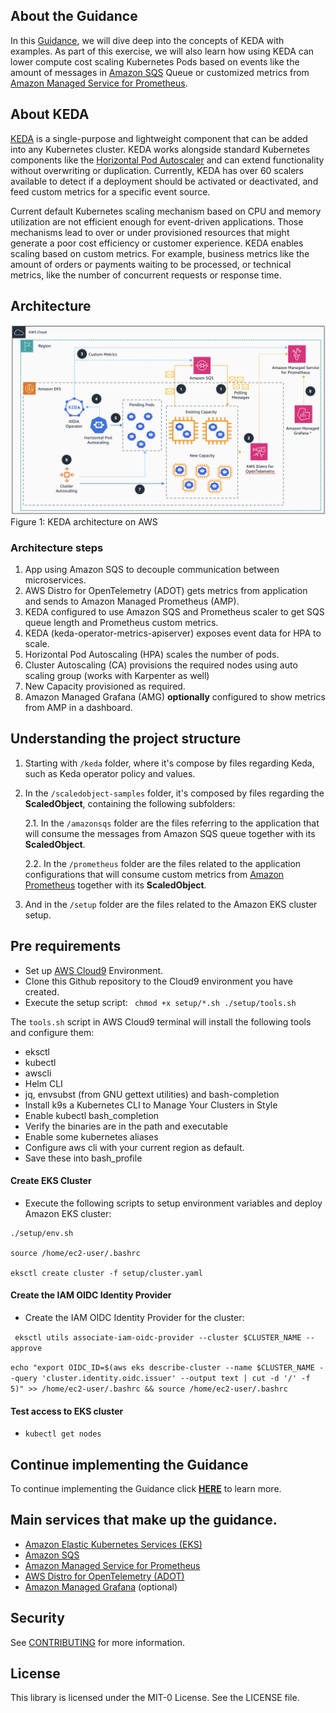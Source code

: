 ## About the Guidance

In this [Guidance](#put-link-here), we will dive deep into the concepts of KEDA with examples. As part of this exercise, we will also learn how using KEDA can lower compute cost scaling Kubernetes Pods based on events like the amount of messages in [Amazon SQS](https://aws.amazon.com/sqs/) Queue or customized metrics from [Amazon Managed Service for Prometheus](https://aws.amazon.com/prometheus/).

## About KEDA

[KEDA](https://keda.sh/) is a single-purpose and lightweight component that can be added into any Kubernetes cluster. KEDA works alongside standard Kubernetes components like the [Horizontal Pod Autoscaler](https://kubernetes.io/docs/tasks/run-application/horizontal-pod-autoscale/) and can extend functionality without overwriting or duplication. Currently, KEDA has over 60 scalers available to detect if a deployment should be activated or deactivated, and feed custom metrics for a specific event source. 

Current default Kubernetes scaling mechanism based on CPU and memory utilization are not efficient enough for event-driven applications. Those mechanisms lead to over or under provisioned resources that might generate a poor cost efficiency or customer experience. KEDA enables scaling based on custom metrics. For example, business metrics like the amount of orders or payments waiting to be processed, or technical metrics, like the number of concurrent requests or response time.

## Architecture

![](assets/keda-architecture.png)
Figure 1: KEDA architecture on AWS

### Architecture steps
1. App using Amazon SQS to decouple communication between microservices.
2. AWS Distro for OpenTelemetry (ADOT) gets metrics from application and sends to Amazon Managed Prometheus (AMP).
3. KEDA configured to use Amazon SQS and Prometheus scaler to get SQS queue length and Prometheus custom metrics.
4. KEDA (keda-operator-metrics-apiserver) exposes event data for HPA to scale.
5. Horizontal Pod Autoscaling (HPA) scales the number of pods.
6. Cluster Autoscaling (CA) provisions the required nodes using auto scaling group (works with Karpenter as well)
7. New Capacity provisioned as required.
8. Amazon Managed Grafana (AMG) **optionally** configured to show metrics from AMP in a dashboard.


## Understanding the project structure

1. Starting with ```/keda``` folder, where it's compose by files regarding Keda, such as Keda operator policy and values.


2. In the ```/scaledobject-samples``` folder, it's composed by files regarding the **ScaledObject**, containing the following subfolders:

    2.1. In the ```/amazonsqs``` folder are the files referring to the application that will consume the messages from Amazon SQS queue together with its **ScaledObject**.

    2.2. In the ```/prometheus``` folder are the files related to the application configurations that will consume custom metrics from [Amazon Prometheus](https://aws.amazon.com/prometheus/) together with its **ScaledObject**.

3. And in the ```/setup``` folder are the files related to the Amazon EKS cluster setup.


## Pre requirements

- Set up [AWS Cloud9](https://aws.amazon.com/cloud9/) Environment.
- Clone this Github repository to the Cloud9 environment you have created.
- Execute the setup script: ``` chmod +x setup/*.sh ./setup/tools.sh```

The ```tools.sh``` script in AWS Cloud9 terminal will install the following tools and configure them:

- eksctl
- kubectl
- awscli
- Helm CLI
- jq, envsubst (from GNU gettext utilities) and bash-completion
- Install k9s a Kubernetes CLI to Manage Your Clusters in Style
- Enable kubectl bash_completion
- Verify the binaries are in the path and executable
- Enable some kubernetes aliases
- Configure aws cli with your current region as default.
- Save these into bash_profile

#### Create EKS Cluster
- Execute the following scripts to setup environment variables and deploy Amazon EKS cluster:

``` 
./setup/env.sh

source /home/ec2-user/.bashrc 

eksctl create cluster -f setup/cluster.yaml 
```

#### Create the IAM OIDC Identity Provider
- Create the IAM OIDC Identity Provider for the cluster:

```  eksctl utils associate-iam-oidc-provider --cluster $CLUSTER_NAME --approve ```

```echo "export OIDC_ID=$(aws eks describe-cluster --name $CLUSTER_NAME --query 'cluster.identity.oidc.issuer' --output text | cut -d '/' -f 5)" >> /home/ec2-user/.bashrc && source /home/ec2-user/.bashrc``` 

#### Test access to EKS cluster
- ```kubectl get nodes```


## Continue implementing the Guidance

To continue implementing the Guidance click  **[HERE](#put-link-here)** to learn more.


## Main services that make up the guidance.

- [Amazon Elastic Kubernetes Services (EKS)](https://aws.amazon.com/eks/)
- [Amazon SQS](https://aws.amazon.com/sqs/)
- [Amazon Managed Service for Prometheus](https://aws.amazon.com/prometheus/)
- [AWS Distro for OpenTelemetry (ADOT)](https://aws-otel.github.io/)
- [Amazon Managed Grafana](https://aws.amazon.com/grafana/) (optional)


## Security

See [CONTRIBUTING](CONTRIBUTING.md#security-issue-notifications) for more information.

## License

This library is licensed under the MIT-0 License. See the LICENSE file.
